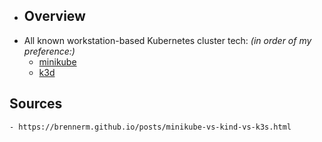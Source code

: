 - ## Overview
- All known workstation-based Kubernetes cluster tech:
  _(in order of my preference:)_
	- [minikube](202010171656.md)
	- [k3d](202010171659.md)
## Sources
	- https://brennerm.github.io/posts/minikube-vs-kind-vs-k3s.html